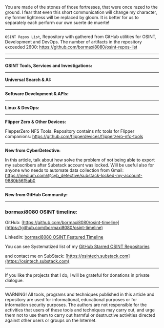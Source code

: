 
You are made of the stones of those fortresses, that were once razed to the ground. I fear that even this short communication will change my character, my former lightness will be replaced by gloom. It is better for us to separately each perform our own suerte de muerte!

----

```OSINT Repos List```, Repository with gathered from GitHub utilities for OSINT, Development and DevOps. The number of artifacts in the repository exceeded 2600: https://github.com/bormaxi8080/osint-repos-list

----



----

**OSINT Tools, Services and Investigations:**



----

**Universal Search & AI:**



---

**Software Development & APIs:**



----

**Linux & DevOps:**



----

**Flipper Zero & Other Devices:**

FlepperZero NFS Tools. Repository contains nfc tools for Flipper companions: https://github.com/flipperdevices/flipperzero-nfc-tools

----

**New from CyberDetective:**

In this article, talk about how solve the problem of not being able to export my subscribers after Substack account was locked. Will be useful also for anyone who needs to automate data collection from Gmail: https://medium.com/@cyb_detective/substack-locked-my-account-9880b56f5ab0

----

**New from GitHub Community:**



----
### bormaxi8080 OSINT timeline:

GitHub: [https://github.com/bormaxi8080/osint-timeline](https://github.com/bormaxi8080/osint-timeline)

LinkedIn: [bormaxi8080 OSINT Featured Timeline](https://www.linkedin.com/in/osintech/details/featured/)

You can see Systematized list of my [GitHub Starred OSINT Repositories](https://github.com/bormaxi8080/osint-repos-list)

and contact me on SubStack: [https://osintech.substack.com](https://osintech.substack.com)

----

If you like the projects that I do, I will be grateful for donations in private dialogue.

----

WARNING! All tools, programs and techniques published in this article and repository are used for informational, educational purposes or for information security purposes. The authors are not responsible for the activities that users of these tools and techniques may carry out, and urge them not to use them to carry out harmful or destructive activities directed against other users or groups on the Internet.
